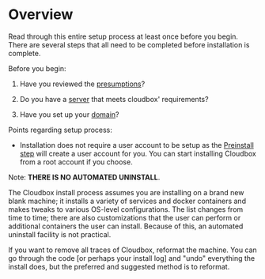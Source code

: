 # Overview

Read through this entire setup process at least once before you begin. There are several steps that all need to be completed before installation is complete.

Before you begin: 

1. Have you reviewed the [presumptions](https://github.com/Cloudbox/Cloudbox/wiki/Prerequisites%3A-Presumptions)? 

2. Do you have a [server](https://github.com/Cloudbox/Cloudbox/wiki/Prerequisites%3A-Server) that meets cloudbox' requirements? 

3. Have you set up your [domain](https://github.com/Cloudbox/Cloudbox/wiki/Prerequisites%3A-Domain-Name)?

Points regarding setup process:

* Installation does not require a user account to be setup as the [Preinstall step](05-preinstall.md) will create a user account for you. You can start installing Cloudbox from a root account if you choose.

Note: **THERE IS NO AUTOMATED UNINSTALL**.

The Cloudbox install process assumes you are installing on a brand new blank machine; it installs a variety of services and docker containers and makes tweaks to various OS-level configurations. The list changes from time to time; there are also customizations that the user can perform or additional containers the user can install. Because of this, an automated uninstall facility is not practical.

If you want to remove all traces of Cloudbox, reformat the machine. You can go through the code \[or perhaps your install log\] and "undo" everything the install does, but the preferred and suggested method is to reformat.

